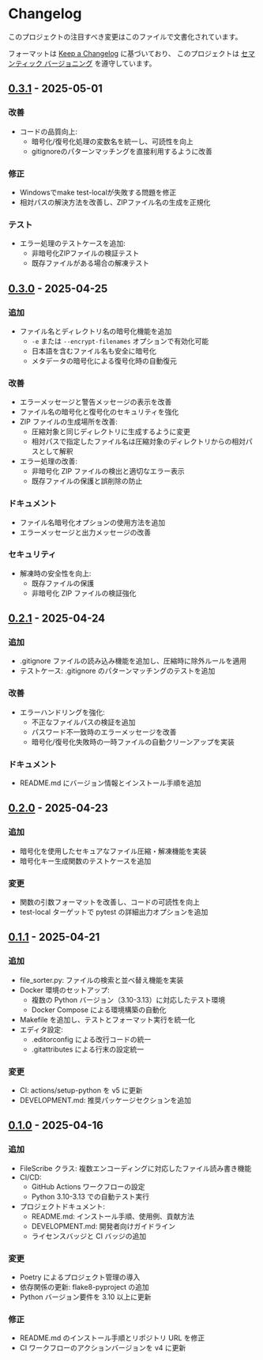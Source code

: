 # Changelog

<!-- Markdownlint-disable MD024 -->

このプロジェクトの注目すべき変更はこのファイルで文書化されています。

フォーマットは [Keep a Changelog](https://keepachangelog.com/ja/1.1.0/) に基づいており、
このプロジェクトは [セマンティック バージョニング](https://semver.org/lang/ja/spec/v2.0.0.html) を遵守しています。

## [0.3.1] - 2025-05-01

### 改善

- コードの品質向上:
  - 暗号化/復号化処理の変数名を統一し、可読性を向上
  - gitignoreのパターンマッチングを直接利用するように改善

### 修正

- Windowsでmake test-localが失敗する問題を修正
- 相対パスの解決方法を改善し、ZIPファイル名の生成を正規化

### テスト

- エラー処理のテストケースを追加:
  - 非暗号化ZIPファイルの検証テスト
  - 既存ファイルがある場合の解凍テスト

## [0.3.0] - 2025-04-25

### 追加

- ファイル名とディレクトリ名の暗号化機能を追加
  - `-e` または `--encrypt-filenames` オプションで有効化可能
  - 日本語を含むファイル名も安全に暗号化
  - メタデータの暗号化による復号化時の自動復元

### 改善

- エラーメッセージと警告メッセージの表示を改善
- ファイル名の暗号化と復号化のセキュリティを強化
- ZIP ファイルの生成場所を改善:
  - 圧縮対象と同じディレクトリに生成するように変更
  - 相対パスで指定したファイル名は圧縮対象のディレクトリからの相対パスとして解釈
- エラー処理の改善:
  - 非暗号化 ZIP ファイルの検出と適切なエラー表示
  - 既存ファイルの保護と誤削除の防止

### ドキュメント

- ファイル名暗号化オプションの使用方法を追加
- エラーメッセージと出力メッセージの改善

### セキュリティ

- 解凍時の安全性を向上:
  - 既存ファイルの保護
  - 非暗号化 ZIP ファイルの検証強化

## [0.2.1] - 2025-04-24

### 追加

- .gitignore ファイルの読み込み機能を追加し、圧縮時に除外ルールを適用
- テストケース: .gitignore のパターンマッチングのテストを追加

### 改善

- エラーハンドリングを強化:
  - 不正なファイルパスの検証を追加
  - パスワード不一致時のエラーメッセージを改善
  - 暗号化/復号化失敗時の一時ファイルの自動クリーンアップを実装

### ドキュメント

- README.md にバージョン情報とインストール手順を追加

## [0.2.0] - 2025-04-23

### 追加

- 暗号化を使用したセキュアなファイル圧縮・解凍機能を実装
- 暗号化キー生成関数のテストケースを追加

### 変更

- 関数の引数フォーマットを改善し、コードの可読性を向上
- test-local ターゲットで pytest の詳細出力オプションを追加

## [0.1.1] - 2025-04-21

### 追加

- file_sorter.py: ファイルの検索と並べ替え機能を実装
- Docker 環境のセットアップ:
  - 複数の Python バージョン（3.10-3.13）に対応したテスト環境
  - Docker Compose による環境構築の自動化
- Makefile を追加し、テストとフォーマット実行を統一化
- エディタ設定:
  - .editorconfig による改行コードの統一
  - .gitattributes による行末の設定統一

### 変更

- CI: actions/setup-python を v5 に更新
- DEVELOPMENT.md: 推奨パッケージセクションを追加

## [0.1.0] - 2025-04-16

### 追加

- FileScribe クラス: 複数エンコーディングに対応したファイル読み書き機能
- CI/CD:
  - GitHub Actions ワークフローの設定
  - Python 3.10-3.13 での自動テスト実行
- プロジェクトドキュメント:
  - README.md: インストール手順、使用例、貢献方法
  - DEVELOPMENT.md: 開発者向けガイドライン
  - ライセンスバッジと CI バッジの追加

### 変更

- Poetry によるプロジェクト管理の導入
- 依存関係の更新: flake8-pyproject の追加
- Python バージョン要件を 3.10 以上に更新

### 修正

- README.md のインストール手順とリポジトリ URL を修正
- CI ワークフローのアクションバージョンを v4 に更新

[0.3.1]: https://github.com/Seika139/scribe/compare/v0.3.0...v0.3.1
[0.3.0]: https://github.com/Seika139/scribe/compare/v0.2.1...v0.3.0
[0.2.1]: https://github.com/Seika139/scribe/compare/v0.2.0...v0.2.1
[0.2.0]: https://github.com/Seika139/scribe/compare/v0.1.1...v0.2.0
[0.1.1]: https://github.com/Seika139/scribe/compare/v0.1.0...v0.1.1
[0.1.0]: https://github.com/Seika139/scribe/releases/tag/v0.1.0
